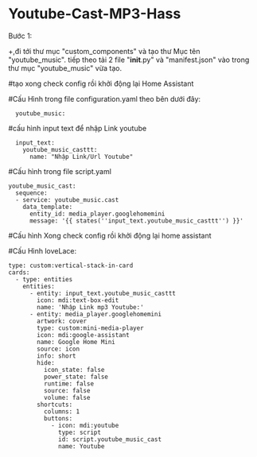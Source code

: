 # Youtube-Cast-MP3-Hass

Bước 1:

+,đi tới thư mục "custom_components" và tạo thư Mục tên "youtube_music".
  tiếp theo tải 2 file "__init__.py" và "manifest.json" vào trong thư mục "youtube_music" vừa tạo.
  

#tạo xong check config rồi khởi động lại Home Assistant


#Cấu Hình trong file configuration.yaml theo bên dưới đây:

      youtube_music:


#cấu hình input text để nhập Link youtube

      input_text:
        youtube_music_casttt:
          name: "Nhập Link/Url Youtube"
 
#Cấu hình trong file script.yaml

    youtube_music_cast:
      sequence:  
      - service: youtube_music.cast
        data_template:
          entity_id: media_player.googlehomemini    
          message: '{{ states(''input_text.youtube_music_casttt'') }}'
 
#Cấu hình Xong check config rồi khởi động lại home assistant


#Cấu Hình loveLace:

    type: custom:vertical-stack-in-card
    cards:
      - type: entities
        entities:
          - entity: input_text.youtube_music_casttt
            icon: mdi:text-box-edit
            name: 'Nhập Link mp3 Youtube:'
          - entity: media_player.googlehomemini
            artwork: cover
            type: custom:mini-media-player
            icon: mdi:google-assistant
            name: Google Home Mini
            source: icon
            info: short
            hide:
              icon_state: false
              power_state: false
              runtime: false
              source: false
              volume: false
            shortcuts:
              columns: 1
              buttons:
                - icon: mdi:youtube
                  type: script
                  id: script.youtube_music_cast
                  name: Youtube
  
